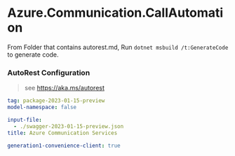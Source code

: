 # Azure.Communication.CallAutomation

From Folder that contains autorest.md, Run `dotnet msbuild /t:GenerateCode` to generate code.

### AutoRest Configuration
> see https://aka.ms/autorest

```yaml
tag: package-2023-01-15-preview
model-namespace: false

input-file:
  - ./swagger-2023-01-15-preview.json
title: Azure Communication Services

generation1-convenience-client: true

```
